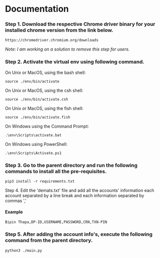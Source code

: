 # Documentation

### Step 1. Download the respective Chrome driver binary for your installed chrome version from the link below.

`https://chromedriver.chromium.org/downloads`

_Note: I am working on a solution to remove this step for users._

### Step 2. Activate the virtual env using following command.

On Unix or MacOS, using the bash shell:

`source ./env/bin/activate`

On Unix or MacOS, using the csh shell:

`source ./env/bin/activate.csh`

On Unix or MacOS, using the fish shell:

`source ./env/bin/activate.fish`

On Windows using the Command Prompt:

`.\env\Scripts\activate.bat`

On Windows using PowerShell:

`.\env\Scripts\Activate.ps1`

### Step 3. Go to the parent directory and run the following commands to install all the pre-requisites.

`pip3 install -r requirements.txt`

Step 4. Edit the 'demats.txt' file and add all the accounts' information each account separated by a line break and each information separated by commas ','

#### Example

`Bipin Thapa,DP-ID,USERNAME,PASSWORD,CRN,TXN-PIN`

### Step 5. After adding the account info's, execute the following command from the parent directory.

`python3 ./main.py`
